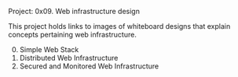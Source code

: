 Project: 0x09. Web infrastructure design

This project holds links to images of whiteboard designs that explain concepts pertaining web infrastructure.

  0. Simple Web Stack
  1. Distributed Web Infrastructure
  2. Secured and Monitored Web Infrastructure
